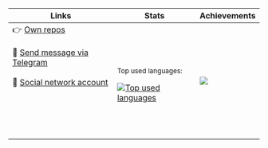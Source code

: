 | Links    | Stats   | Achievements |
|-----|----|-----|
|    👉 <a href="https://github.com/d9k?tab=repositories&type=source">Own repos</a><br /><br /> 📨 <a href="https://t.me/d9kwork">Send message via Telegram</a><br /><br /> 🐢 <a href="https://vk.com/d9kd9k">Social network account</a> <br /><br /><br /><br /><br /><br /> |  <p><sub>Top used languages:<sub></p> <a href="https://github.com/anuraghazra/github-readme-stats#top-languages-card"> <img src="https://github-readme-stats.vercel.app/api/top-langs/?username=d9k&langs_count=10&theme=dark&hide=Rich%20Text%20Format,CoffeeScript,HTML,Scheme,Ruby,Emacs%20Lisp&hide_title=true" alt="Top used languages"/></a> | <img src="https://github-profile-trophy.vercel.app/?username=d9k&theme=nord&margin-h=10&rank=-?,-C&column=1&row=6&title=MultiLanguage,Issues,Commits,Experience,PullRequest" />|
